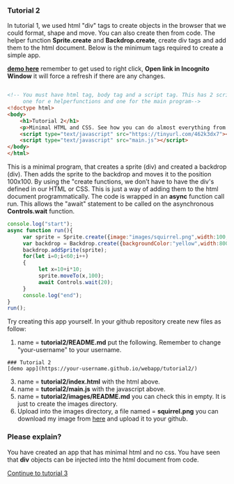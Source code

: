 ### Tutorial 2

In tutorial 1, we used html "div" tags to create objects in the browser that we could format, shape and move. You can also create then from code. The helper function **Sprite.create** and **Backdrop.create**, create div tags and add them to the html document. Below is the minimum tags required to create a simple app.

**[demo here](https://gormanlearncode.github.io/learncode/tutorial2/)** remember to get used to right click, **Open link in Incognito Window** it will force a refresh if there are any changes.

```html

<!-- You must have html tag, body tag and a script tag. This has 2 script tags,
     one for e helperfunctions and one for the main program-->
<!doctype html>
<body>
    <h1>Tutorial 2</h1>
    <p>Minimal HTML and CSS. See how you can do almost everything from code.</p>
    <script type="text/javascript" src="https://tinyurl.com/462k3dx7"></script>
    <script type="text/javascript" src="main.js"></script>
</body>
</html>

```
This is a minimal program, that creates a sprite (div) and created a backdrop (div). Then adds the sprite to the backdrop and moves it to the position 100x100. By using the "create functions, we don’t have to have the div's defined in our HTML or CSS. This is just a way of adding them to the html document programmatically. The code is wrapped in an **async** function call run. This allows the "await" statement to be called on the asynchronous **Controls.wait** function.
```javascript
console.log("start");
async function run(){
     var sprite = Sprite.create({image:"images/squirrel.png",width:100,height:100});
     var backdrop = Backdrop.create({backgroundColor:"yellow",width:800,height:400});
     backdrop.addSprite(sprite);
     for(let i=0;i<60;i++)
     {
          let x=10+i*10;
          sprite.moveTo(x,100);
          await Controls.wait(20);
     }
     console.log("end");
}
run();
```
Try creating this app yourself. In your github repository create new files as follow:
1) name = **tutorial2/README.md** put the following. Remember to change "your-username" to your username.
```
### Tutorial 2
[demo app](https://your-username.github.io/webapp/tutorial2/)
```
3) name = **tutorial2/index.html** with the html above.
4) name = **tutorial2/main.js** with the javascript above.
5) name = **tutorial2/images/README.md** you can check this in empty. It is just to create the images directory.
6) Upload into the images directory, a file named = **squirrel.png** you can download my image from [here](https://gormanlearncode.github.io/learncode/tutorial2/images/squirrel.png) and upload it to your github.


### Please explain?

You have created an app that has minimal html and no css. You have seen that **div** objects can be injected into the html document from code.

[Continue to tutorial 3](https://github.com/gormanlearncode/learncode/tree/main/tutorial3)
